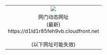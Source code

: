 ﻿<table>
  <tr></tr>
  <tr><td colspan=2 align=center><img src="https://d1ld1r85feh9vb.cloudfront.net/Up/oGate.jpg" /></td></tr>
  <tr><td colspan=2 align=center>网门动态网址<br/>(最新)
<br>https://d1ld1r85feh9vb.cloudfront.net
<br/><br/>(以下网址可能失效)
    </td>
  </tr>
</table>
